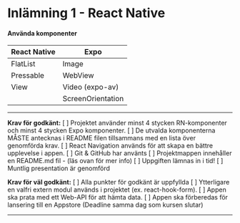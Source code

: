 # Inlämning 1 - React Native

#### Använda komponenter

| React Native | Expo              |
| ------------ | ----------------- |
| FlatList     | Image             |
| Pressable    | WebView           |
| View         | Video (expo-av)   |
|              | ScreenOrientation |

---

**Krav för godkänt:**
[ ] Projektet använder minst 4 stycken RN-komponenter och minst 4 stycken Expo
komponenter.
[ ] De utvalda komponenterna MÅSTE antecknas i README filen tillsammans med en
lista över genomförda krav.
[ ] React Navigation används för att skapa en bättre upplevelse i appen.
[ ] Git & GitHub har använts
[ ] Projektmappen innehåller en README.md fil - (läs ovan för mer info)
[ ] Uppgiften lämnas in i tid!
[ ] Muntlig presentation är genomförd

**Krav för väl godkänt:**
[ ] Alla punkter för godkänt är uppfyllda
[ ] Ytterligare en valfri extern modul används i projektet (ex. react-hook-form).
[ ] Appen ska prata med ett Web-API för att hämta data.
[ ] Appen ska förberedas för lansering till en Appstore (Deadline samma dag som kursen
slutar)

---
